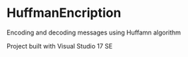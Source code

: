 # HuffmanEncription
Encoding and decoding messages using Huffamn algorithm

Project built with Visual Studio 17 SE
